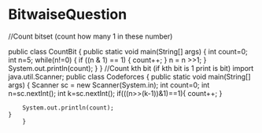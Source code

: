 # BitwaiseQuestion
//Count bitset (count how many 1 in these number)

public class CountBit {
    public static void main(String[] args) {
        int count=0;
        int n=5;
        while(n!=0) {
            if ((n & 1) == 1) {
                count++;
            }
            n = n >>1;
        }
        System.out.println(count);
    }
        }
    //Count kth bit (if kth bit is 1 print is bit)
    import java.util.Scanner;
public class Codeforces {
    public static void main(String[] args) {
        Scanner sc = new Scanner(System.in);
        int count=0;
        int n=sc.nextInt();
        int k=sc.nextInt();
        if(((n>>(k-1))&1)==1){
            count++;
        }

        System.out.println(count);
    }
        }
